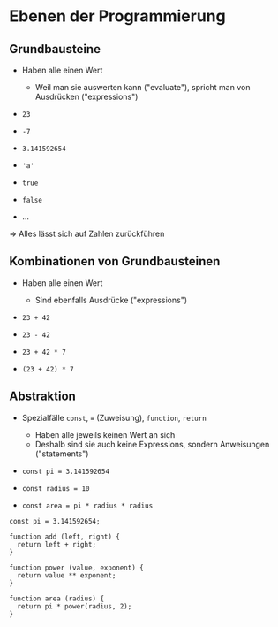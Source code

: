 # Ebenen der Programmierung

## Grundbausteine

- Haben alle einen Wert
  - Weil man sie auswerten kann ("evaluate"), spricht man von Ausdrücken ("expressions")

- `23`
- `-7`
- `3.141592654`
- `'a'`
- `true`
- `false`
- ...

=> Alles lässt sich auf Zahlen zurückführen

## Kombinationen von Grundbausteinen

- Haben alle einen Wert
  - Sind ebenfalls Ausdrücke ("expressions")

- `23 + 42`
- `23 - 42`
- `23 + 42 * 7`
- `(23 + 42) * 7`

## Abstraktion

- Spezialfälle `const`, `=` (Zuweisung), `function`, `return`
  - Haben alle jeweils keinen Wert an sich
  - Deshalb sind sie auch keine Expressions, sondern Anweisungen ("statements")

- `const pi = 3.141592654`
- `const radius = 10`
- `const area = pi * radius * radius`

```
const pi = 3.141592654;

function add (left, right) {
  return left + right;
}

function power (value, exponent) {
  return value ** exponent;
}

function area (radius) {
  return pi * power(radius, 2);
}
```

